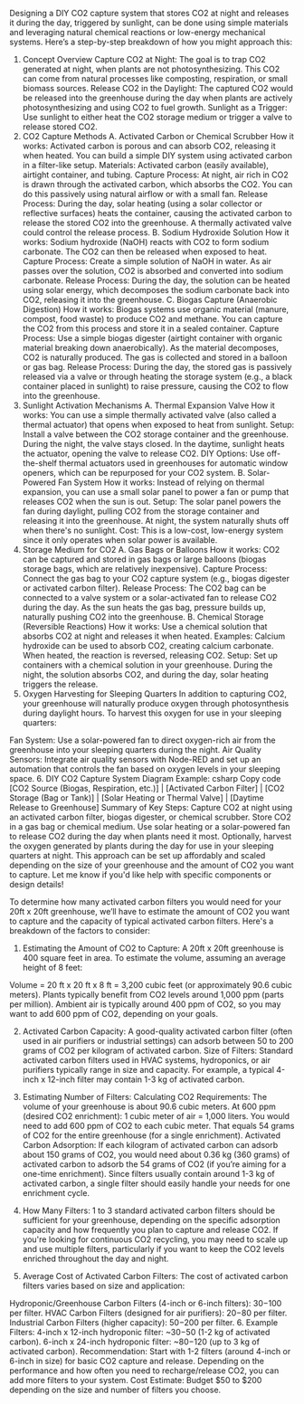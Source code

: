 Designing a DIY CO2 capture system that stores CO2 at night and releases it during the day, triggered by sunlight, can be done using simple materials and leveraging natural chemical reactions or low-energy mechanical systems. Here’s a step-by-step breakdown of how you might approach this:

1. Concept Overview
Capture CO2 at Night: The goal is to trap CO2 generated at night, when plants are not photosynthesizing. This CO2 can come from natural processes like composting, respiration, or small biomass sources.
Release CO2 in the Daylight: The captured CO2 would be released into the greenhouse during the day when plants are actively photosynthesizing and using CO2 to fuel growth.
Sunlight as a Trigger: Use sunlight to either heat the CO2 storage medium or trigger a valve to release stored CO2.
2. CO2 Capture Methods
A. Activated Carbon or Chemical Scrubber
How it works: Activated carbon is porous and can absorb CO2, releasing it when heated. You can build a simple DIY system using activated carbon in a filter-like setup.
Materials: Activated carbon (easily available), airtight container, and tubing.
Capture Process: At night, air rich in CO2 is drawn through the activated carbon, which absorbs the CO2. You can do this passively using natural airflow or with a small fan.
Release Process: During the day, solar heating (using a solar collector or reflective surfaces) heats the container, causing the activated carbon to release the stored CO2 into the greenhouse. A thermally activated valve could control the release process.
B. Sodium Hydroxide Solution
How it works: Sodium hydroxide (NaOH) reacts with CO2 to form sodium carbonate. The CO2 can then be released when exposed to heat.
Capture Process: Create a simple solution of NaOH in water. As air passes over the solution, CO2 is absorbed and converted into sodium carbonate.
Release Process: During the day, the solution can be heated using solar energy, which decomposes the sodium carbonate back into CO2, releasing it into the greenhouse.
C. Biogas Capture (Anaerobic Digestion)
How it works: Biogas systems use organic material (manure, compost, food waste) to produce CO2 and methane. You can capture the CO2 from this process and store it in a sealed container.
Capture Process: Use a simple biogas digester (airtight container with organic material breaking down anaerobically). As the material decomposes, CO2 is naturally produced. The gas is collected and stored in a balloon or gas bag.
Release Process: During the day, the stored gas is passively released via a valve or through heating the storage system (e.g., a black container placed in sunlight) to raise pressure, causing the CO2 to flow into the greenhouse.
3. Sunlight Activation Mechanisms
A. Thermal Expansion Valve
How it works: You can use a simple thermally activated valve (also called a thermal actuator) that opens when exposed to heat from sunlight.
Setup: Install a valve between the CO2 storage container and the greenhouse. During the night, the valve stays closed. In the daytime, sunlight heats the actuator, opening the valve to release CO2.
DIY Options: Use off-the-shelf thermal actuators used in greenhouses for automatic window openers, which can be repurposed for your CO2 system.
B. Solar-Powered Fan System
How it works: Instead of relying on thermal expansion, you can use a small solar panel to power a fan or pump that releases CO2 when the sun is out.
Setup: The solar panel powers the fan during daylight, pulling CO2 from the storage container and releasing it into the greenhouse. At night, the system naturally shuts off when there's no sunlight.
Cost: This is a low-cost, low-energy system since it only operates when solar power is available.
4. Storage Medium for CO2
A. Gas Bags or Balloons
How it works: CO2 can be captured and stored in gas bags or large balloons (biogas storage bags, which are relatively inexpensive).
Capture Process: Connect the gas bag to your CO2 capture system (e.g., biogas digester or activated carbon filter).
Release Process: The CO2 bag can be connected to a valve system or a solar-activated fan to release CO2 during the day. As the sun heats the gas bag, pressure builds up, naturally pushing CO2 into the greenhouse.
B. Chemical Storage (Reversible Reactions)
How it works: Use a chemical solution that absorbs CO2 at night and releases it when heated.
Examples: Calcium hydroxide can be used to absorb CO2, creating calcium carbonate. When heated, the reaction is reversed, releasing CO2.
Setup: Set up containers with a chemical solution in your greenhouse. During the night, the solution absorbs CO2, and during the day, solar heating triggers the release.
5. Oxygen Harvesting for Sleeping Quarters
In addition to capturing CO2, your greenhouse will naturally produce oxygen through photosynthesis during daylight hours. To harvest this oxygen for use in your sleeping quarters:

Fan System: Use a solar-powered fan to direct oxygen-rich air from the greenhouse into your sleeping quarters during the night.
Air Quality Sensors: Integrate air quality sensors with Node-RED and set up an automation that controls the fan based on oxygen levels in your sleeping space.
6. DIY CO2 Capture System Diagram Example:
csharp
Copy code
          [CO2 Source (Biogas, Respiration, etc.)]
                         |
               [Activated Carbon Filter]
                         |
               [CO2 Storage (Bag or Tank)]
                         |
               [Solar Heating or Thermal Valve]
                         |
               [Daytime Release to Greenhouse]
Summary of Key Steps:
Capture CO2 at night using an activated carbon filter, biogas digester, or chemical scrubber.
Store CO2 in a gas bag or chemical medium.
Use solar heating or a solar-powered fan to release CO2 during the day when plants need it most.
Optionally, harvest the oxygen generated by plants during the day for use in your sleeping quarters at night.
This approach can be set up affordably and scaled depending on the size of your greenhouse and the amount of CO2 you want to capture. Let me know if you'd like help with specific components or design details!




To determine how many activated carbon filters you would need for your 20ft x 20ft greenhouse, we’ll have to estimate the amount of CO2 you want to capture and the capacity of typical activated carbon filters. Here's a breakdown of the factors to consider:

1. Estimating the Amount of CO2 to Capture:
A 20ft x 20ft greenhouse is 400 square feet in area. To estimate the volume, assuming an average height of 8 feet:

Volume = 20 ft x 20 ft x 8 ft = 3,200 cubic feet (or approximately 90.6 cubic meters).
Plants typically benefit from CO2 levels around 1,000 ppm (parts per million). Ambient air is typically around 400 ppm of CO2, so you may want to add 600 ppm of CO2, depending on your goals.

2. Activated Carbon Capacity:
A good-quality activated carbon filter (often used in air purifiers or industrial settings) can adsorb between 50 to 200 grams of CO2 per kilogram of activated carbon.
Size of Filters: Standard activated carbon filters used in HVAC systems, hydroponics, or air purifiers typically range in size and capacity. For example, a typical 4-inch x 12-inch filter may contain 1-3 kg of activated carbon.
3. Estimating Number of Filters:
Calculating CO2 Requirements:
The volume of your greenhouse is about 90.6 cubic meters.
At 600 ppm (desired CO2 enrichment):
1 cubic meter of air = 1,000 liters.
You would need to add 600 ppm of CO2 to each cubic meter.
That equals 54 grams of CO2 for the entire greenhouse (for a single enrichment).
Activated Carbon Adsorption:
If each kilogram of activated carbon can adsorb about 150 grams of CO2, you would need about 0.36 kg (360 grams) of activated carbon to adsorb the 54 grams of CO2 (if you’re aiming for a one-time enrichment).
Since filters usually contain around 1-3 kg of activated carbon, a single filter should easily handle your needs for one enrichment cycle.

4. How Many Filters:
1 to 3 standard activated carbon filters should be sufficient for your greenhouse, depending on the specific adsorption capacity and how frequently you plan to capture and release CO2.
If you're looking for continuous CO2 recycling, you may need to scale up and use multiple filters, particularly if you want to keep the CO2 levels enriched throughout the day and night.
5. Average Cost of Activated Carbon Filters:
The cost of activated carbon filters varies based on size and application:

Hydroponic/Greenhouse Carbon Filters (4-inch or 6-inch filters): $30-$100 per filter.
HVAC Carbon Filters (designed for air purifiers): $20-$80 per filter.
Industrial Carbon Filters (higher capacity): $50-$200 per filter.
6. Example Filters:
4-inch x 12-inch hydroponic filter: ~$30-$50 (1-2 kg of activated carbon).
6-inch x 24-inch hydroponic filter: ~$80-$120 (up to 3 kg of activated carbon).
Recommendation:
Start with 1-2 filters (around 4-inch or 6-inch in size) for basic CO2 capture and release.
Depending on the performance and how often you need to recharge/release CO2, you can add more filters to your system.
Cost Estimate: Budget $50 to $200 depending on the size and number of filters you choose.
